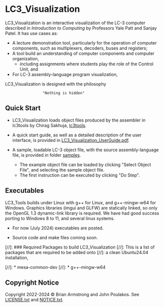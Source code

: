 # LC3_Visualization 

LC3_Visualization is an interactive visualization of the LC-3 computer described in *Introduction to Computing* by Professors Yale Patt and Sanjay Patel.  It has use cases as:

* A lecture demonstration tool, particularly for the operation of computer components, such as multiplexers, decoders, buses and registers; 
* A tool build an understanding of computer components and computer organization,
  - including assignments where students play the role of the Control Unit, and
* For LC-3 assembly-language program visualization,

LC3_Visualization is designed with the philosophy

                     "Nothing is hidden" 


## Quick Start

* LC3_Visualization loads object files produced by the assembler in lc3tools by Chirag Sakhuja, 
[lc3tools](https://github.com/chiragsakhuja/lc3tools/).

* A quick start guide, as well as a detailed description of the user interface, is provided in
[LC3_Visualization_UserGuide.pdf](https://github.com/BSRArmstrong/LC3_Visualization/docs/LC3_Visualization_UserGuide.pdf).

* A sample, loadable LC-3 object file, with the source
assembly-language file, is provided in folder [samples](https://github.com/BSRArmstrong/LC3_Visualization/samples).

  * The example object file can be loaded by clicking "Select Object File", and selecting the sample object file.   
  * The first instruction can be executed by clicking "Do Step".  


## Executables 

LC3_Tools builds under Linux with g++ for Linux, and g++-mingw-w64 for Windows.  Graphics libraries (imgui and GLFW) are statically linked, so only the OpenGL 1.3 dynamic-link library is required.  We have had good success porting to Windows 8 to 11, and several linux systems.

* For now (July 2024) executables are posted.

* Source code and make files coming soon.  



[//]:  ### Required Packages to build LC3_Visualization
[//]:  This is a list of packages that are required to be added onto
[//]:  a clean Ubuntu24.04 installation, 

[//]:  * mesa-common-dev
[//]:  * g++-mingw-w64



## Copyright Notice
Copyright 2022-2024 &copy;  Brian Armstrong and John Poulakos.  See 
[LICENSE.txt](https://github.com/BSRArmstrong/LC3_Visualization/LICENSE.txt)
and
[NOTICE.txt](https://github.com/BSRArmstrong/LC3_Visualization/NOTICE.txt). 
